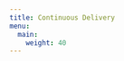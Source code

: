 ```yaml
---
title: Continuous Delivery
menu:
  main:
    weight: 40
---
```


<!--add blocks of content here to add more sections to the community page -->
